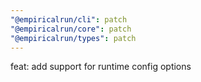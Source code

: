 ```yaml
---
"@empiricalrun/cli": patch
"@empiricalrun/core": patch
"@empiricalrun/types": patch
---
```


feat: add support for runtime config options
